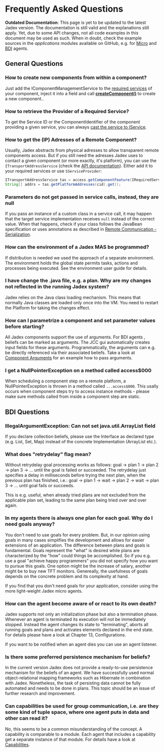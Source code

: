 # Frequently Asked Questions

**Outdated Documentation**: This page is yet to be updated to the latest Jadex version. The documentation is still valid and the explanations still apply. Yet, due to some API changes, not all code examples in this document may be used as such. When in doubt, check the example sources in the *applications* modules available on GitHub, e.g. for [Micro](https://github.com/actoron/jadex/tree/master/applications/micro/src/main/java/jadex/micro) and [BDI](https://github.com/actoron/jadex/tree/master/applications/bdiv3/src/main/java/jadex/bdiv3) agents.

## General Questions

### How to create new components from within a component?

Just add the IComponentManagementService to the [required services](../services/services.md#using-services) of your component, inject it into a field and call [**createComponent()**](../components/components.md#starting-the-component) to create a new component..

### How to retrieve the Provider of a Required Service?

To get the Service ID or the ComponentIdentifier of the component providing a given service, you can always [cast the service to IService](../services/services.md#the-iservice-interface).

### How to get the (IP) Adresses of a Remote Component?

Usually, Jadex abstracts from physical adresses to allow transparent remote components access.
But if you still need the adresses Jadex uses to contact a given component (or more exactly, it's platform), you can use the ```ITransportAddressService``` (check the [API documentation](https://www.activecomponents.org/forward.html?type=javadoc&path=jadex/bridge/service/types/address/ITransportAddressService.html)).
Either add it to your required services or use ```SServiceProvider```:

```java
ITransportAddressService tas = access.getComponentFeature(IRequiredServicesFeature.class).getLocalService(new ServiceQuery<>( ITransportAddressService.class, ServiceScope.PLATFORM));
String[] addrs = tas.getPlatformAddresses(cid).get();
```

### Parameters do not get passed in service calls, instead, they are null

If you pass an instance of a custom class in a service call, it may happen that the target service implementation receives ```null``` instead of the correct value. When that happens, check if your class follows the JavaBean specification or uses annotations as described in [Remote Communication - Serialization](../remote/remote.md#serialization).

### How can the environment of a Jadex MAS be programmed?

If distribution is needed we used the approach of a separate environment. The environment holds the global state permits tasks, actions and processes being executed. See the environment user guide for details.

### I have change the .java file, e.g. a plan. Why are my changes not reflected in the running Jadex system?

Jadex relies on the Java class loading mechanism. This means that normally Java classes are loaded only once into the VM. You need to restart the Platform for taking the changes effect. 

### How can I parametrize a component and set parameter values before starting?

All Jadex components support the use of arguments. For BDI agents , beliefs can be marked as arguments. The JCC gui automatically creates input fields for these arguments. Programmatically, the arguments can e.g. be directly referenced via their associated beliefs.
Take a look at [Component Arguments](../components/components.md#component-arguments) for an example how to pass arguments.

### I get a NullPointerException on a method called access$000

When scheduling a component step on a remote platform, a NullPointerException is thrown in a method called ```...access$000```.
This usally occurs when component steps try to access instance methods - please make sure methods called from inside a component step are static.

## BDI Questions

### IllegalArgumentException: Can not set java.util.ArrayList field

If you declare collection beliefs, please use the Interface as declared type (e.g. List, Set, Map) instead of the concrete Implementation (ArrayList etc.).

### What does "retrydelay" flag mean?

Without retrydelay goal processing works as follows:
goal -&gt; plan 1 -&gt; plan 2 -&gt; plan 3 -&gt; ...
until the goal is failed or succeeded. The retrydelay just specifies a delay in milliseconds before trying the next plan, when the previous plan has finished, i.e.:
goal -&gt; plan 1 -&gt; wait -&gt; plan 2 -&gt; wait -&gt; plan 3 -&gt; ...
until goal fails or succeeds.

This is e.g. useful, when already tried plans are not excluded from the applicable plan set, leading to the same plan being tried over and over again.

### In my agents there is always one plan for each goal. Why do I need goals anyway?

You don't need to use goals for every problem. But, in our opinion using goals in many cases simplifies the development and allows for easier extensions of an application. The difference between plans and goals is fundamental. Goals represent the "what" is desired while plans are characterized by the "how" could things be accomplished. So if you e.g. use a goal "achieve happy programmers" you did not specify how you want to pursue this goals. One option might be the increase of salary, another might be to buy new TFT monitors. Genereally, the usefulness of goals depends on the concrete problem and its complexity at hand.

If you find that you don't need goals for your application, consider using the more light-weight Jadex micro agents.

### How can the agent become aware of or react to its own death?

Jadex supports not only an initialization phase but also a termination phase. Whenever an agent is terminated its execution will not be immediately stopped. Instead the agent changes its state to "terminating", aborts all running goals and plans and activates elements declared in the end state. For details please have a look at Chapter 13, Configurations.

If you want to be notified when an agent dies you can use an agent listener.

### Is there some preferred persistence mechanism for beliefs?

In the current version Jadex does not provide a ready-to-use persistence mechanism for the beliefs of an agent. We have successfully used normal object-relational mapping frameworks such as Hibernate in combination with Jadex. Nonetheless, the task of persisting data cannot be fully automated and needs to be done in plans. This topic should be an issue of further research and improvement.

### Can capabilities be used for group communication, i.e. are they some kind of tuple space, where one agent puts in data and other can read it?

No, this seems to be a common misunderstanding of the concept. A capability is comparable to a module. Each agent that includes a capability get a separate instance of that module. For details have a look at [Capabilities](../guides/bdiv3/05%20Capabilities.md).

